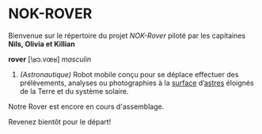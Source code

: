 
# NOK-ROVER

Bienvenue sur le répertoire du projet *NOK-Rover* piloté par les capitaines **Nils, Olivia et Killian**

**rover**  [\ʁɔ.vœʁ\] _masculin_
1.  _(Astronautique)_  Robot  mobile conçu pour se  déplace effectuer des prélèvements, analyses ou photographies à la  [surface](https://fr.wiktionary.org/wiki/surface "surface")  d’[astres](https://fr.wiktionary.org/wiki/astre "astre")  éloignés de la Terre et du système solaire.


Notre Rover est encore en cours d'assemblage. 

Revenez bientôt pour le départ! 
<!--stackedit_data:
eyJoaXN0b3J5IjpbMzAyMTAwNzAwLDExMTc5OTM5MjZdfQ==
-->